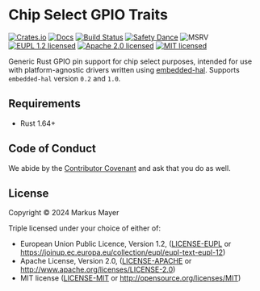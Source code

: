 # Chip Select GPIO Traits

[![Crates.io][crates-image]][crates-link]
[![Docs][docs-image]][docs-link]
[![Build Status][build-image]][build-link]
[![Safety Dance][safety-image]][safety-link]
![MSRV][msrv-image]
[![EUPL 1.2 licensed][license-eupl-image]][license-eupl-link]
[![Apache 2.0 licensed][license-apache-image]][license-apache-link]
[![MIT licensed][license-mit-image]][license-mit-link]

Generic Rust GPIO pin support for chip select purposes, intended for use with
platform-agnostic drivers written using [embedded-hal]. Supports `embedded-hal` version
`0.2` and `1.0`.

## Requirements

- Rust 1.64+

## Code of Conduct

We abide by the [Contributor Covenant][cc] and ask that you do as well.

## License

Copyright © 2024 Markus Mayer

Triple licensed under your choice of either of:

- European Union Public Licence, Version 1.2, ([LICENSE-EUPL](LICENSE-EUPL)
  or https://joinup.ec.europa.eu/collection/eupl/eupl-text-eupl-12)
- Apache License, Version 2.0, ([LICENSE-APACHE](LICENSE-APACHE) or http://www.apache.org/licenses/LICENSE-2.0)
- MIT license ([LICENSE-MIT](LICENSE-MIT) or http://opensource.org/licenses/MIT)

[crates-image]: https://img.shields.io/crates/v/chip-select

[crates-link]: https://crates.io/crates/chip-select

[docs-image]: https://docs.rs/chip-select/badge.svg

[docs-link]: https://docs.rs/chip-select/

[build-image]: https://github.com/sunsided/chip-select/workflows/Rust/badge.svg

[build-link]: https://github.com/sunsided/chip-select/actions

[safety-image]: https://img.shields.io/badge/unsafe-forbidden-success.svg

[safety-link]: https://github.com/rust-secure-code/safety-dance/

[msrv-image]: https://img.shields.io/badge/rustc-1.67+-blue.svg

[license-eupl-image]: https://img.shields.io/badge/license-EUPL_1.2-blue.svg

[license-apache-image]: https://img.shields.io/badge/license-Apache_2.0-blue.svg

[license-mit-image]: https://img.shields.io/badge/license-MIT-blue.svg

[license-apache-link]: https://github.com/sunsided/chip-select/blob/develop/LICENSE-APACHE

[license-mit-link]: https://github.com/sunsided/chip-select/blob/develop/LICENSE-MIT

[license-eupl-link]: https://github.com/sunsided/chip-select/blob/develop/LICENSE-EUPL

[embedded-hal]: https://docs.rs/embedded-hal/

[cc]: https://contributor-covenant.org
